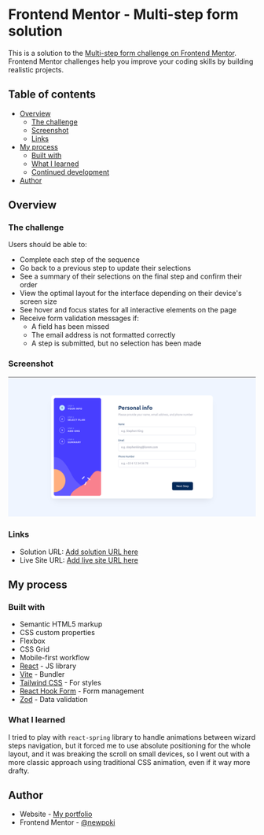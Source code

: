 # Frontend Mentor - Multi-step form solution

This is a solution to the [Multi-step form challenge on Frontend Mentor](https://www.frontendmentor.io/challenges/multistep-form-YVAnSdqQBJ). Frontend Mentor challenges help you improve your coding skills by building realistic projects.

## Table of contents

-   [Overview](#overview)
    -   [The challenge](#the-challenge)
    -   [Screenshot](#screenshot)
    -   [Links](#links)
-   [My process](#my-process)
    -   [Built with](#built-with)
    -   [What I learned](#what-i-learned)
    -   [Continued development](#continued-development)
-   [Author](#author)

## Overview

### The challenge

Users should be able to:

-   Complete each step of the sequence
-   Go back to a previous step to update their selections
-   See a summary of their selections on the final step and confirm their order
-   View the optimal layout for the interface depending on their device's screen size
-   See hover and focus states for all interactive elements on the page
-   Receive form validation messages if:
    -   A field has been missed
    -   The email address is not formatted correctly
    -   A step is submitted, but no selection has been made

### Screenshot

![A screen of the desktop app on the personal info step](./readme/desktop.png)

### Links

-   Solution URL: [Add solution URL here](https://your-solution-url.com)
-   Live Site URL: [Add live site URL here](https://frontendmentor-multistep-form-three.vercel.app/)

## My process

### Built with

-   Semantic HTML5 markup
-   CSS custom properties
-   Flexbox
-   CSS Grid
-   Mobile-first workflow
-   [React](https://reactjs.org/) - JS library
-   [Vite](https://vitejs.dev/) - Bundler
-   [Tailwind CSS](https://tailwindcss.com/) - For styles
-   [React Hook Form](https://react-hook-form.com/) - Form management
-   [Zod](https://zod.dev/) - Data validation

### What I learned

I tried to play with `react-spring` library to handle animations between wizard steps navigation, but it forced me to use absolute positioning for the whole layout, and it was breaking the scroll on small devices, so I went out with a more classic approach using traditional CSS animation, even if it way more drafty.

## Author

-   Website - [My portfolio](https://jasonsavelli.fr)
-   Frontend Mentor - [@newpoki](https://www.frontendmentor.io/profile/newpoki)
